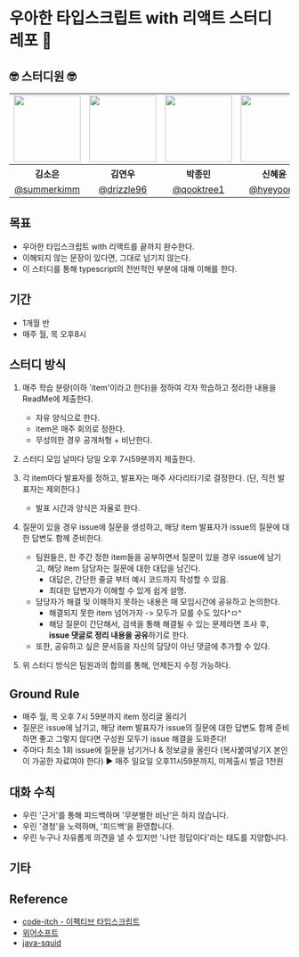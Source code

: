 # 우아한 타입스크립트 with 리액트 스터디 레포 🧵

## 🤓 스터디원 🤓

<table>
<tbody>
<tr>
<td align="center"><img src="./assets/" width="120" /></td>
<td align="center"><img src="./assets/" width="120" /></td>
<td align="center"><img src="./assets/" width="120" /></td>
<td align="center"><img src="./assets/" width="120" /></td>
<td align="center"><img src="./assets/" width="120" /></td>
</tr>
<tr>
<th align="center">김소은</th>
<th align="center">김연우</th>
<th align="center">박종민</th>
<th align="center">신혜윤</th>
<th align="center">전수빈</th>
</tr>
<tr>
<td align="center" width="120"><a href="https://github.com/summerkimm">@summerkimm</a></td>
<td align="center" width="120"><a href="https://github.com/drizzle96">@drizzle96</a></td>
<td align="center" width="120"><a href="https://github.com/qooktree1">@qooktree1</a></td>
<td align="center" width="120"><a href="https://github.com/hyeyoonS">@hyeyoonS</a></td>
<td align="center" width="120"><a href="https://github.com/SoobinJ">@SoobinJ</a></td>
</tr>
</tbody>
</table>

</div>


## 목표

- 우아한 타입스크립트 with 리액트를 끝까지 완수한다.
- 이해되지 않는 문장이 있다면, 그대로 넘기지 않는다.
- 이 스터디를 통해 typescript의 전반적인 부분에 대해 이해를 한다.

## 기간
- 1개월 반
- 매주 월, 목 오후8시

## 스터디 방식

1. 매주 학습 분량(이하 'item'이라고 한다)을 정하여 각자 학습하고 정리한 내용을 ReadMe에 제출한다.
   - 자유 양식으로 한다. 
   - item은 매주 회의로 정한다.
   - 무성의한 경우 공개처형 + 비난한다. 

2. 스터디 모임 날마다 당일 오후 7시59분까지 제출한다.
 
3. 각 item마다 발표자를 정하고, 발표자는 매주 사다리타기로 결정한다. (단, 직전 발표자는 제외한다.)
   - 발표 시간과 양식은 자율로 한다. 

5. 질문이 있을 경우 issue에 질문을 생성하고, 해당 item 발표자가 issue의 질문에 대한 답변도 함께 준비한다. 
   - 팀원들은, 한 주간 정한 item들을 공부하면서 질문이 있을 경우 issue에 남기고, 해당 item 담당자는 질문에 대한 대답을 남긴다.
     - 대답은, 간단한 줄글 부터 예시 코드까지 작성할 수 있음.
     - 최대한 답변자가 이해할 수 있게 쉽게 설명.
   - 담당자가 해결 및 이해하지 못하는 내용은 매 모임시간에 공유하고 논의한다.
     - 해결되지 못한 item 넘어가자 -> 모두가 모를 수도 있다^ㅁ^
     - 해당 질문이 간단해서, 검색을 통해 해결될 수 있는 문제라면 조사 후, **issue 댓글로 정리 내용을 공유**하기로 한다.
   - 또한, 공유하고 싶은 문서등을 자신의 담당이 아닌 댓글에 추가할 수 있다.

6. 위 스터디 방식은 팀원과의 합의를 통해, 언제든지 수정 가능하다.

## Ground Rule
- 매주 월, 목 오후 7시 59분까지 item 정리글 올리기
- 질문은 issue에 남기고, 해당 item 발표자가 issue의 질문에 대한 답변도 함께 준비하면 좋고 그렇지 않다면 구성원 모두가 issue 해결을 도와준다!
- 주마다 최소 1회 issue에 질문을 남기거나 & 정보글을 올린다 (복사붙여넣기X 본인이 가공한 자료여야 한다) ▶ 매주 일요일 오후11시59분까지, 미제출시 벌금 1천원 

## 대화 수칙

- 우린 '근거'를 통해 피드백하며 '무분별한 비난'은 하지 않습니다. 
- 우린 '경청'을 노력하며, '피드백'을 환영합니다. 
- 우린 누구나 자유롭게 의견을 낼 수 있지만 '나만 정답이다'라는 태도를 지양합니다. 
 

## 기타

## Reference
- [code-itch - 이펙티브 타입스크립트](https://github.com/code-itch/effective-typescript)
- [위어소프트](https://github.com/WeareSoft)
- [java-squid](https://github.com/java-squid/effective-java)


